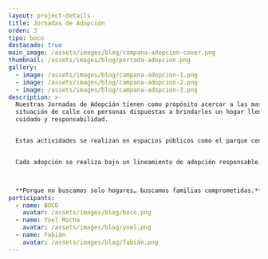 ```yaml
---
layout: project-details
title: Jornadas de Adopción
orden: 3
tipo: boco
destacado: true
main_image: /assets/images/blog/campana-adopcion-cover.png
thumbnail: /assets/images/blog/portada-adopcion.png
gallery:
  - image: /assets/images/blog/campana-adopcion-1.png
  - image: /assets/images/blog/campana-adopcion-2.png
  - image: /assets/images/blog/campana-adopcion-3.png
description: >-
  Nuestras Jornadas de Adopción tienen como propósito acercar a las mascotas en
  situación de calle con personas dispuestas a brindarles un hogar lleno de
  cuidado y responsabilidad.


  Estas actividades se realizan en espacios públicos como el parque central u otros puntos concurridos, donde llevamos a los animales rescatados acompañados de carteles con mensajes como *“¡Adóptame!”*. Esto permite que las personas conozcan a las mascotas, convivan con ellas y consideren integrarlas a su familia.


  Cada adopción se realiza bajo un lineamiento de adopción responsable, asegurando que las familias estén preparadas para ofrecer un entorno seguro, amoroso y estable.



  **Porque no buscamos solo hogares… buscamos familias comprometidas.**
participants:
  - name: BOCO
    avatar: /assets/images/blog/boco.png
  - name: Yoel Rocha
    avatar: /assets/images/blog/yoel.png
  - name: Fabián
    avatar: /assets/images/blog/fabián.png
---
```


